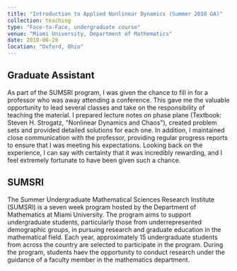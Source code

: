 ```yaml
---
title: "Introduction to Applied Nonlinear Dynamics (Summer 2018 GA)"
collection: teaching
type: "Face-to-Face, undergraduate course"
venue: "Miami University, Department of Mathematics"
date: 2018-06-28
location: "Oxford, Ohio"
---
```


## Graduate Assistant
As part of the SUMSRI program, I was given the chance to fill in for a professor who was away attending a conference. This gave me the valuable opportunity to lead several classes and take on the responsibility of teaching the material. I prepared lecture notes on phase plane (Textbook: Steven H. Strogatz, "Nonlinear Dynamics and Chaos"), created problem sets and provided detailed solutions for each one. In addition, I maintained close communication with the professor, providing regular progress reports to ensure that I was meeting his expectations. Looking back on the experience, I can say with certainty that it was incredibly rewarding, and I feel extremely fortunate to have been given such a chance.

## SUMSRI
The Summer Undergraduate Mathematical Sciences Research Institute (SUMSRI) is a seven week program hosted by the Department of Mathematics at Miami University. The program aims to support undergraduate students, particularly those from underrepresented demographic groups, in pursuing research and graduate education in the mathematical field. Each year, approximately 15 undergraduate students from across the country are selected to participate in the program. During the program, students haev the opportunity to conduct research under the guidance of a faculty member in the mathematics department. 
